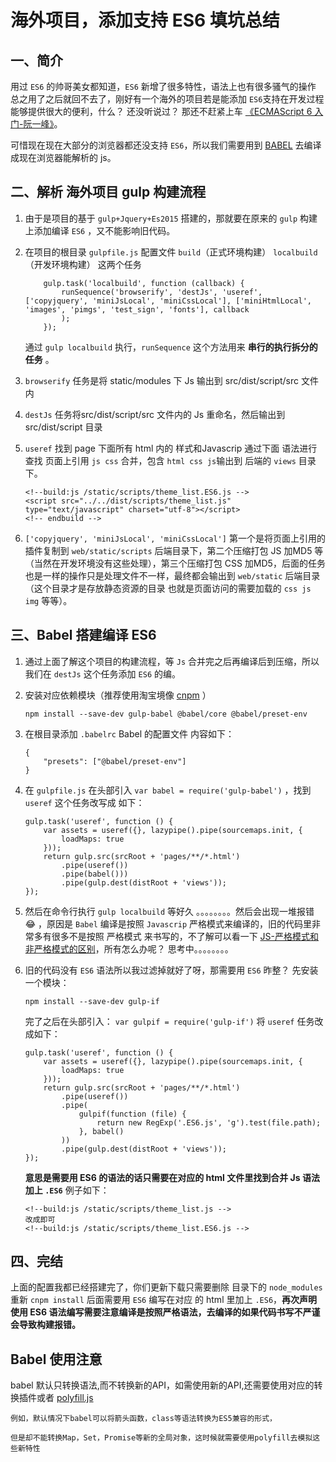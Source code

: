 # 海外项目，添加支持 ES6 填坑总结

## 一、简介
用过 `ES6` 的帅哥美女都知道，`ES6` 新增了很多特性，语法上也有很多骚气的操作 总之用了之后就回不去了，刚好有一个海外的项目若是能添加 `ES6`支持在开发过程能够提供很大的便利，什么？ 还没听说过？ 那还不赶紧上车 [《ECMAScript 6 入门-阮一峰》](http://es6.ruanyifeng.com/)。

可惜现在现在大部分的浏览器都还没支持 `ES6`，所以我们需要用到 [BABEL](https://www.babeljs.cn/) 去编译成现在浏览器能解析的 js。

## 二、解析 海外项目 gulp 构建流程

1. 由于是项目的基于 `gulp+Jquery+Es2015` 搭建的，那就要在原来的 `gulp` 构建上添加编译 `ES6` ，又不能影响旧代码。
2. 在项目的根目录 `gulpfile.js` 配置文件 `build`（正式环境构建） `localbuild`（开发环境构建） 这两个任务

    ```
        gulp.task('localbuild', function (callback) {
            runSequence('browserify', 'destJs', 'useref', ['copyjquery', 'miniJsLocal', 'miniCssLocal'], ['miniHtmlLocal', 'images', 'pimgs', 'test_sign', 'fonts'], callback
            );
        });
    ```

    通过 `gulp localbuild` 执行，`runSequence` 这个方法用来 **串行的执行拆分的任务** 。
3. `browserify` 任务是将 static/modules 下 Js 输出到 src/dist/script/src 文件内
4. `destJs`  任务将src/dist/script/src 文件内的 Js 重命名，然后输出到 src/dist/script 目录
5. `useref` 找到 page 下面所有 html 内的 样式和Javascrip 通过下面 语法进行 查找 页面上引用 `js css` 合并，包含 `html css js`输出到 后端的 `views` 目录下。

    ```
    <!--build:js /static/scripts/theme_list.ES6.js -->
    <script src="../../dist/scripts/theme_list.js" type="text/javascript" charset="utf-8"></script>
    <!-- endbuild -->
    ```
6. `['copyjquery', 'miniJsLocal', 'miniCssLocal']`  第一个是将页面上引用的 插件复制到 `web/static/scripts` 后端目录下，第二个压缩打包 JS 加MD5 等（当然在开发环境没有这些处理），第三个压缩打包 CSS 加MD5，后面的任务也是一样的操作只是处理文件不一样，最终都会输出到 `web/static` 后端目录（这个目录才是存放静态资源的目录 也就是页面访问的需要加载的 `css js img` 等等）。

## 三、Babel 搭建编译 ES6
1. 通过上面了解这个项目的构建流程，等 `Js` 合并完之后再编译后到压缩，所以我们在 `destJs` 这个任务添加 `ES6` 的编。
2. 安装对应依赖模块（推荐使用淘宝境像 [cnpm](http://npm.taobao.org/) ）

    ```
    npm install --save-dev gulp-babel @babel/core @babel/preset-env
    ```
3. 在根目录添加 `.babelrc` Babel 的配置文件 内容如下：

    ```
    {
        "presets": ["@babel/preset-env"]
    }
    ```
4. 在 `gulpfile.js` 在头部引入 `var babel = require('gulp-babel')` ，找到`useref` 这个任务改写成 如下：

    ```
    gulp.task('useref', function () {
        var assets = useref({}, lazypipe().pipe(sourcemaps.init, {
            loadMaps: true
        }));
        return gulp.src(srcRoot + 'pages/**/*.html')
            .pipe(useref())
            .pipe(babel()))
            .pipe(gulp.dest(distRoot + 'views'));
    });
    ```
5. 然后在命令行执行 `gulp localbuild` 等好久 。。。。。。。。然后会出现一堆报错 :joy: ，原因是 `Babel` 编译是按照 `Javascrip` 严格模式来编译的，旧的代码里非常多有很多不是按照 严格模式 来书写的，不了解可以看一下 [JS-严格模式和非严格模式的区别](https://www.jianshu.com/p/39e295f4526d)，所有怎么办呢？ 思考中。。。。。。。。
6. 旧的代码没有 `ES6` 语法所以我过滤掉就好了呀，那需要用 `ES6` 昨整？  先安装一个模块：
   
   ```
   npm install --save-dev gulp-if
   ```
   完了之后在头部引入： `var gulpif = require('gulp-if')` 将     `useref` 任务改成如下：

    ```
    gulp.task('useref', function () {
        var assets = useref({}, lazypipe().pipe(sourcemaps.init, {
            loadMaps: true
        }));
        return gulp.src(srcRoot + 'pages/**/*.html')
            .pipe(useref())
            .pipe(
                gulpif(function (file) {
                    return new RegExp('.ES6.js', 'g').test(file.path);
                }, babel()
            ))
            .pipe(gulp.dest(distRoot + 'views'));
    });
    ```
    **意思是需要用 ES6 的语法的话只需要在对应的 html 文件里找到合并 Js 语法加上 `.ES6`** 例子如下：
    ```
    <!--build:js /static/scripts/theme_list.js -->
    改成即可
    <!--build:js /static/scripts/theme_list.ES6.js -->
    ```
## 四、完结
上面的配置我都已经搭建完了，你们更新下载只需要删除 目录下的 `node_modules` 重新 `cnpm install` 后面需要用 `ES6` 编写在对应 的 html 里加上 `.ES6`，**再次声明使用 ES6 语法编写需要注意编译是按照严格语法，去编译的如果代码书写不严谨会导致构建报错。**

## Babel 使用注意

babel 默认只转换语法,而不转换新的API，如需使用新的API,还需要使用对应的转换插件或者 [polyfill.js](https://cdn.bootcss.com/babel-polyfill/7.0.0-rc.4/polyfill.min.js)

    例如，默认情况下babel可以将箭头函数，class等语法转换为ES5兼容的形式，
    
    但是却不能转换Map，Set，Promise等新的全局对象，这时候就需要使用polyfill去模拟这些新特性
